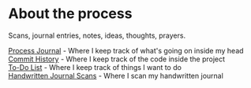 # About the process
Scans, journal entries, notes, ideas, thoughts, prayers.

[Process Journal](https://juniorvigneault.github.io/grief_project/process/journal.html) - Where I keep track of what's going on inside my head \
[Commit History](https://github.com/juniorvigneault/grief_project/commits/main) - Where I keep track of the code inside the project \
[To-Do List](https://juniorvigneault.github.io/grief_project/process/to_do.html) - Where I keep track of things I want to do \
[Handwritten Journal Scans](https://juniorvigneault.github.io/grief_project/process/journal_scans.html) - Where I scan my handwritten journal
